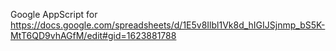 Google AppScript for https://docs.google.com/spreadsheets/d/1E5v8Ilbl1Vk8d_hIGIJSjnmp_bS5K-MtT6QD9vhAGfM/edit#gid=1623881788
